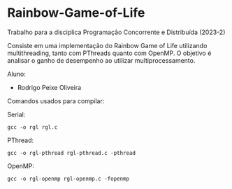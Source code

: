 # Rainbow-Game-of-Life

Trabalho para a disciplica Programação Concorrente e Distribuída (2023-2)

Consiste em uma implementação do Rainbow Game of Life utilizando multithreading, tanto com PThreads quanto com OpenMP. O objetivo é analisar o ganho de desempenho ao utilizar multiprocessamento.

Aluno:
- Rodrigo Peixe Oliveira

Comandos usados para compilar:

Serial:

`gcc -o rgl rgl.c`

PThread:

`gcc -o rgl-pthread rgl-pthread.c -pthread`

OpenMP:

`gcc -o rgl-openmp rgl-openmp.c -fopenmp`